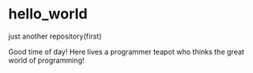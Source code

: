 # hello_world
just another repository(first)

Good time of day!
Here lives a programmer teapot who thinks the great world of programming!

